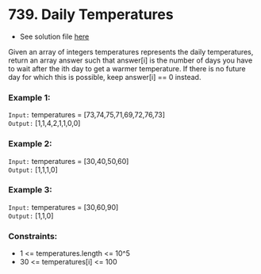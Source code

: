 # 739. Daily Temperatures

- See solution file [here](./solution.cpp)

Given an array of integers temperatures represents the daily temperatures, return an
array answer such that answer[i] is the number of days you have to wait after the ith day
to get a warmer temperature. If there is no future day for which this is possible, keep
answer[i] == 0 instead.

### Example 1:

`Input:` temperatures = [73,74,75,71,69,72,76,73]  
`Output:` [1,1,4,2,1,1,0,0]  

### Example 2:

`Input:` temperatures = [30,40,50,60]  
`Output:` [1,1,1,0]  

### Example 3:

`Input:` temperatures = [30,60,90]  
`Output:` [1,1,0]  
 
### Constraints:

- 1 <= temperatures.length <= 10^5
- 30 <= temperatures[i] <= 100
